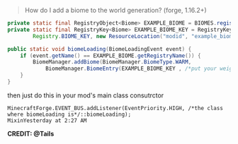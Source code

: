 > How do I add a biome to the world generation? (forge, 1.16.2+)
```java
private static final RegistryObject<Biome> EXAMPLE_BIOME = BIOMES.register("example_biome", BiomeMaker::makeExampleBiome);
private static final RegistryKey<Biome> EXAMPLE_BIOME_KEY = RegistryKey.getOrCreateKey(
        Registry.BIOME_KEY, new ResourceLocation("modid", "example_biome"));

public static void biomeLoading(BiomeLoadingEvent event) {
    if (event.getName() == EXAMPLE_BIOME.getRegistryName()) {
        BiomeManager.addBiome(BiomeManager.BiomeType.WARM,
            BiomeManager.BiomeEntry(EXAMPLE_BIOME_KEY , /*put your weight here. the higher it is, the more common your biome will be.*/))
    }
}
```

then just do this in your mod's main class consutrctor
```
MinecraftForge.EVENT_BUS.addListener(EventPriority.HIGH, /*the class where biomeLoading is*/::biomeLoading);
MixinYesterday at 2:27 AM
```

**CREDIT: @Tails**
